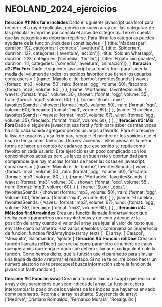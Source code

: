 # NEOLAND_2024_ejercicios

**Iteración #1: Mix for e includes**
Dado el siguiente javascript usa forof para recorrer el array de películas, genera un nuevo array con las categorías de las películas e imprime por consola el array de categorías. Ten en cuenta que las categorías no deberían repetirse. Para filtrar las categorías puedes ayudarte de la función .includes()
const movies = [
{title: 'Madaraspar', duration: 192, categories: ['comedia', 'aventura']},
{title: 'Spiderpan', duration: 122, categories: ['aventura', 'acción']},
{title: 'Solo en Whatsapp', duration: 223, categories: ['comedia', 'thriller']},
{title: 'El gato con guantes', duration: 111, categories: ['comedia', 'aventura', 'animación']},
]
​
**Iteración #2: Mix Fors**
Dado el siguiente javascript usa forof y forin para hacer la media del volumen de todos los sonidos favoritos que tienen los usuarios.
const users = [
{name: 'Manolo el del bombo',
favoritesSounds: {
waves: {format: 'mp3', volume: 50},
rain: {format: 'ogg', volume: 60},
firecamp: {format: 'mp3', volume: 80},
}
},
{name: 'Mortadelo',
favoritesSounds: {
waves: {format: 'mp3', volume: 30},
shower: {format: 'ogg', volume: 55},
train: {format: 'mp3', volume: 60},
}
},
{name: 'Super Lopez',
favoritesSounds: {
shower: {format: 'mp3', volume: 50},
train: {format: 'ogg', volume: 60},
firecamp: {format: 'mp3', volume: 80},
}
},
{name: 'El culebra',
favoritesSounds: {
waves: {format: 'mp3', volume: 67},
wind: {format: 'ogg', volume: 35},
firecamp: {format: 'mp3', volume: 60},
}
},
]
​
**Iteración #3: Mix Fors**
Dado el siguiente javascript usa forof y forin para saber cuantas veces ha sido cada sonido agregado por los usuarios a favorito. Para ello recorre la lista de usuarios y usa forin para recoger el nombre de los sonidos que el usuario tenga como favoritos.
Una vez accedas a ellos piensa en la mejor forma de hacer un conteo de cada vez que ese sonido se repita como favorito en cada usuario.
Este ejercicio es un poco complicado con los conocimientos actuales pero...a la vez un buen reto y oportunidad para comprender que hay muchas formas de hacer las cosas en javascript.
const users = [
{name: 'Manolo el del bombo',
favoritesSounds: {
waves: {format: 'mp3', volume: 50},
rain: {format: 'ogg', volume: 60},
firecamp: {format: 'mp3', volume: 80},
}
},
{name: 'Mortadelo',
favoritesSounds: {
waves: {format: 'mp3', volume: 30},
shower: {format: 'ogg', volume: 55},
train: {format: 'mp3', volume: 60},
}
},
{name: 'Super Lopez',
favoritesSounds: {
shower: {format: 'mp3', volume: 50},
train: {format: 'ogg', volume: 60},
firecamp: {format: 'mp3', volume: 80},
}
},
{name: 'El culebra',
favoritesSounds: {
waves: {format: 'mp3', volume: 67},
wind: {format: 'ogg', volume: 35},
firecamp: {format: 'mp3', volume: 60},
}
},
]
​
**Iteración #4: Métodos findArrayIndex**
Crea una función llamada findArrayIndex que reciba como parametros un array de textos y un texto y devuelve la posición del array cuando el valor del array sea igual al valor del texto que enviaste como parametro. Haz varios ejemplos y compruebalos.
Sugerencia de función:
function findArrayIndex(array, text) {}
​
Ej array:
['Caracol', 'Mosquito', 'Salamandra', 'Ajolote']
​
**Iteración #5: Función rollDice**
Crea una función llamada rollDice() que reciba como parametro el numero de caras que queramos que tenga el dado que deberá silumar el codigo dentro de la función. Como hemos dicho, que la función use el parametro para simular una tirada de dado y retornar el resultado. Si no se te ocurre como hacer un numero aleatorio no te preocupes! busca información sobre la función de javascript Math.random();

**Iteración #6: Función swap**
Crea una función llamada swap() que reciba un array y dos parametros que sean indices del array. La función deberá intercambiar la posición de los valores de los indices que hayamos enviado como parametro. Retorna el array resultante.
Sugerencia de array:
['Mesirve', 'Cristiano Romualdo', 'Fernando Muralla', 'Ronalguiño']
